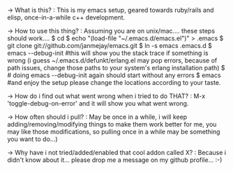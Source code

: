 -> What is this? : This is my emacs setup, geared towards ruby/rails and elisp, once-in-a-while c++ development.

-> How to use this thing? : Assuming you are on unix/mac.... these steps should work....
    $ cd
    $ echo "(load-file \"~/.emacs.d/emacs.el\")" > .emacs
    $ git clone git://github.com/janmejay/emacs.git
    $ ln -s emacs .emacs.d
    $ emacs --debug-init #this will show you the stack trace if something is wrong (i guess ~/.emacs.d/defunkt/erlang.el may pop errors, because of path issues, change those paths to your system's erlang installation path)
    $ # doing emacs --debug-init again should start without any errors
    $ emacs #and enjoy the setup
  please change the locations according to your taste.

-> How do i find out what went wrong when i tried to do THAT? : M-x 'toggle-debug-on-error' and it will show you what went wrong.

-> How often should i pull? : May be once in a while, i will keep adding/removing/modifying things to make them work better for me, you may like those modifications, so pulling once in a while may be something you want to do...)

-> Why have i not tried/added/enabled that cool addon called X? : Because i didn't know about it... please drop me a message on my github profile... :-)
